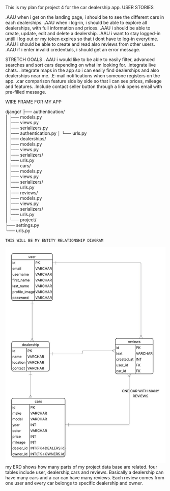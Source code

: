 This is my plan for project 4 for the car dealership app.
USER STORIES

.AAU when i get on the landing page, i should be to see the different cars in each dealerships.
.AAU when i log-in, i should be able to explore all dealerships, with full information and prices.
.AAU i should be able to create, update, edit and delete a dealership.
.AAU i want to stay logged-in untill i log out or my token expires so that i dont have to log-in 
everytime.
.AAU i should be able to create and read also reviews from other users.
.AAU if i enter invalid credentials, i should get an error message.




STRETCH GOALS
. AAU i would like to be able to easily filter, advanced searches and sort cars depending 
on what im looking for.
.integrate live chats.
.integrate maps in the app so i can easily find dealerships and also 
dealerships near me.
.E-mail notifications when someone registers on the app.
.car comparison feature side by side so that i can see prices,
mileage and features.
.Include contact seller button through a link opens email with 
pre-filled message.

WIRE FRAME FOR MY APP 

django/
├── authentication/     
│   ├── models.py       
│   ├── views.py       
│   ├── serializers.py  
│   ├── authentication.py 
│   └── urls.py         
│
├── dealerships/            
│   ├── models.py       
│   ├── views.py        
│   ├── serializers/    
│   └── urls.py         
│
├── cars/              
│   ├── models.py       
│   ├── views.py        
│   ├── serializers/    
│   └── urls.py         
│
├── reviews/           
│   ├── models.py       
│   ├── views.py        
│   ├── serializers/    
│   └── urls.py        
│
└── project/            
    ├── settings.py     
    └── urls.py  


    THIS WILL BE MY ENTITY RELATIONSHIP DIAGRAM

<img src="./Blank-diagram.jpeg" />
my ERD shows how many parts of my project data base are related.
four tables include user, dealership,cars and reviews.
Basically a dealership can have many cars and a car can have many reviews.
Each review comes from one user  and every car belongs to specific  dealership and owner.